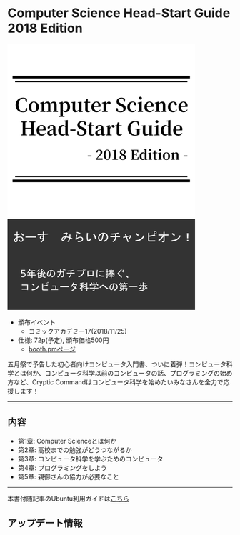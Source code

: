 # Computer Science Head-Start Guide 2018 Edition

![](/assets/img/cshsg_cover.png)

- 頒布イベント
    - コミックアカデミー17(2018/11/25)
- 仕様: 72p(予定), 頒布価格500円
    - [booth.pmページ](https://cryptic-command.booth.pm/items/1112350)

五月祭で予告した初心者向けコンピュータ入門書、ついに着弾！コンピュータ科学とは何か、コンピュータ科学以前のコンピュータの話、プログラミングの始め方など、Cryptic Commandはコンピュータ科学を始めたいみなさんを全力で応援します！

----

## 内容

- 第1章: Computer Scienceとは何か
- 第2章: 高校までの勉強がどうつながるか
- 第3章: コンピュータ科学を学ぶためのコンピュータ
- 第4章: プログラミングをしよう
- 第5章: 親御さんの協力が必要なこと

----

本書付随記事のUbuntu利用ガイドは[こちら](/books/cs-headstart-guide/ubuntu-guide)

## アップデート情報

